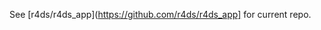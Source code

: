 See [r4ds/r4ds_app](https://github.com/r4ds/r4ds_app] for current repo. 

<!--
# R4DS Online Learning Community Website

This repository contains (or, at this moment, *will* contain) the main online presense for the R4DS Online Learning Community.
This repository represents a complete overhaul of the R4DS Online Learning Community's online presence.

The goal of this refresh is to make the site do these jobs:

- Help people trust R4DS.
- Make it easy for new learners to find help.
- Allow learners to keep learning.
- Recruit mentors.
-->
